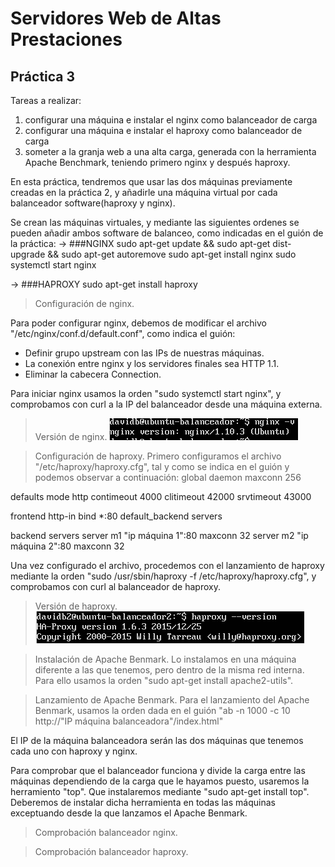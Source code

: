 # Servidores Web de Altas Prestaciones

## Práctica 3

Tareas a realizar:
  1. configurar una máquina e instalar el nginx como balanceador de carga
  2. configurar una máquina e instalar el haproxy como balanceador de carga
  3. someter a la granja web a una alta carga, generada con la herramienta Apache Benchmark, teniendo primero nginx y después haproxy.

En esta práctica, tendremos que usar las dos máquinas previamente creadas en la práctica 2, y añadirle una máquina virtual por cada balanceador software(haproxy y nginx).

Se crean las máquinas virtuales, y mediante las siguientes ordenes se pueden añadir ambos software de balanceo, como indicadas en el guión de la práctica:
  -> ###NGINX
    sudo apt-get update && sudo apt-get dist-upgrade && sudo apt-get autoremove
    sudo apt-get install nginx
    sudo systemctl start nginx
    
  -> ###HAPROXY
    sudo apt-get install haproxy
   
>Configuración de nginx.

Para poder configurar nginx, debemos de modificar el archivo "/etc/nginx/conf.d/default.conf", como indica el guión:
  - Definir grupo upstream con las IPs de nuestras máquinas.
  - La conexión entre nginx y los servidores finales sea HTTP 1.1.
  - Eliminar la cabecera Connection.
  
Para iniciar nginx usamos la orden "sudo systemctl start nginx", y comprobamos con curl a la IP del balanceador desde una máquina externa.

> Versión de nginx.
![alt text](https://github.com/Davidj231996/Servidores-Web-de-Altas-Prestaciones-SWAP-/blob/master/practica3/Captura%20de%20pantalla%20(86).png "Confirmación de la copia del tar.tgz")

> Configuración de haproxy.
Primero configuramos el archivo "/etc/haproxy/haproxy.cfg", tal y como se indica en el guión y podemos observar a continuación:
  global
    daemon
    maxconn 256
    
  defaults
    mode http
    contimeout 4000
    clitimeout 42000
    srvtimeout 43000
    
  frontend http-in
    bind *:80
    default_backend servers
    
  backend servers
    server m1 "ip máquina 1":80 maxconn 32
    server m2 "ip máquina 2":80 maxconn 32

Una vez configurado el archivo, procedemos con el lanzamiento de haproxy mediante la orden "sudo /usr/sbin/haproxy -f /etc/haproxy/haproxy.cfg", y comprobamos con curl al balanceador de haproxy.

> Versión de haproxy.
![alt text](https://github.com/Davidj231996/Servidores-Web-de-Altas-Prestaciones-SWAP-/blob/master/practica3/Captura%20de%20pantalla%20(85).png "Confirmación de la copia del tar.tgz")

> Instalación de Apache Benmark.
 Lo instalamos en una máquina diferente a las que tenemos, pero dentro de la misma red interna. Para ello usamos la orden "sudo apt-get install apache2-utils".
 
 > Lanzamiento de Apache Benmark.
 Para el lanzamiento del Apache Benmark, usamos la orden dada en el guión "ab -n 1000 -c 10 http://"IP máquina balanceadora"/index.html"
 
 El IP de la máquina balanceadora serán las dos máquinas que tenemos cada uno con haproxy y nginx.
 
 Para comprobar que el balanceador funciona y divide la carga entre las máquinas dependiendo de la carga que le hayamos puesto, usaremos la herramiento "top". Que instalaremos mediante "sudo apt-get install top". Deberemos de instalar dicha herramienta en todas las máquinas exceptuando desde la que lanzamos el Apache Benmark.
 
 > Comprobación balanceador nginx.
 
 > Comprobación balanceador haproxy.
